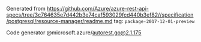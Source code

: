 Generated from https://github.com/Azure/azure-rest-api-specs/tree/3c764635e7d442b3e74caf593029fcd440b3ef82//specification/postgresql/resource-manager/readme.md tag: `package-2017-12-01-preview`

Code generator @microsoft.azure/autorest.go@2.1.175


